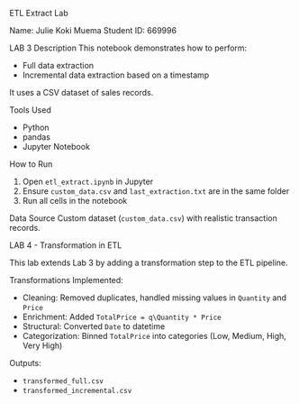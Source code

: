 ETL Extract Lab

Name: Julie Koki  Muema
Student ID: 669996

LAB 3
Description
This notebook demonstrates how to perform:
- Full data extraction
- Incremental data extraction based on a timestamp

It uses a CSV dataset of sales records.

Tools Used
- Python
- pandas
- Jupyter Notebook

How to Run
1. Open `etl_extract.ipynb` in Jupyter
2. Ensure `custom_data.csv` and `last_extraction.txt` are in the same folder
3. Run all cells in the notebook

Data Source
Custom dataset (`custom_data.csv`) with realistic transaction records.

LAB 4 - Transformation in ETL

This lab extends Lab 3 by adding a transformation step to the ETL pipeline.

Transformations Implemented:
- Cleaning: Removed duplicates, handled missing values in `Quantity` and `Price`
- Enrichment: Added `TotalPrice = q\Quantity * Price`
- Structural: Converted `Date` to datetime
- Categorization: Binned `TotalPrice` into categories (Low, Medium, High, Very High)

Outputs:
- `transformed_full.csv`
- `transformed_incremental.csv`
